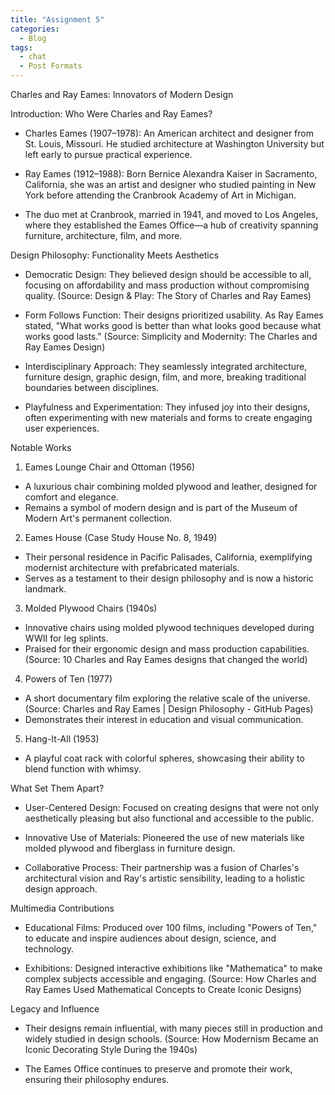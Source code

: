 ```yaml
---
title: "Assignment 5"
categories:
  - Blog
tags:
  - chat
  - Post Formats
---
```


Charles and Ray Eames: Innovators of Modern Design

Introduction: Who Were Charles and Ray Eames?
- Charles Eames (1907–1978): An American architect and designer from St. Louis, Missouri. He studied architecture at Washington University but left early to pursue practical experience.

- Ray Eames (1912–1988): Born Bernice Alexandra Kaiser in Sacramento, California, she was an artist and designer who studied painting in New York before attending the Cranbrook Academy of Art in Michigan.

- The duo met at Cranbrook, married in 1941, and moved to Los Angeles, where they established the Eames Office—a hub of creativity spanning furniture, architecture, film, and more.

Design Philosophy: Functionality Meets Aesthetics
- Democratic Design: They believed design should be accessible to all, focusing on affordability and mass production without compromising quality. (Source: Design & Play: The Story of Charles and Ray Eames)

- Form Follows Function: Their designs prioritized usability. As Ray Eames stated, "What works good is better than what looks good because what works good lasts." (Source: Simplicity and Modernity: The Charles and Ray Eames Design)

- Interdisciplinary Approach: They seamlessly integrated architecture, furniture design, graphic design, film, and more, breaking traditional boundaries between disciplines.

- Playfulness and Experimentation: They infused joy into their designs, often experimenting with new materials and forms to create engaging user experiences.

Notable Works
1. Eames Lounge Chair and Ottoman (1956)
- A luxurious chair combining molded plywood and leather, designed for comfort and elegance.
- Remains a symbol of modern design and is part of the Museum of Modern Art's permanent collection.

2. Eames House (Case Study House No. 8, 1949)
- Their personal residence in Pacific Palisades, California, exemplifying modernist architecture with prefabricated materials.
- Serves as a testament to their design philosophy and is now a historic landmark.

3. Molded Plywood Chairs (1940s)
- Innovative chairs using molded plywood techniques developed during WWII for leg splints.
- Praised for their ergonomic design and mass production capabilities. (Source: 10 Charles and Ray Eames designs that changed the world)

4. Powers of Ten (1977)
- A short documentary film exploring the relative scale of the universe. (Source: Charles and Ray Eames | Design Philosophy - GitHub Pages)
- Demonstrates their interest in education and visual communication.

5. Hang-It-All (1953)
- A playful coat rack with colorful spheres, showcasing their ability to blend function with whimsy.

What Set Them Apart?
- User-Centered Design: Focused on creating designs that were not only aesthetically pleasing but also functional and accessible to the public.

- Innovative Use of Materials: Pioneered the use of new materials like molded plywood and fiberglass in furniture design.

- Collaborative Process: Their partnership was a fusion of Charles's architectural vision and Ray's artistic sensibility, leading to a holistic design approach.

Multimedia Contributions
- Educational Films: Produced over 100 films, including "Powers of Ten," to educate and inspire audiences about design, science, and technology.

- Exhibitions: Designed interactive exhibitions like "Mathematica" to make complex subjects accessible and engaging. (Source: How Charles and Ray Eames Used Mathematical Concepts to Create Iconic Designs)

Legacy and Influence
- Their designs remain influential, with many pieces still in production and widely studied in design schools. (Source: How Modernism Became an Iconic Decorating Style During the 1940s)

- The Eames Office continues to preserve and promote their work, ensuring their philosophy endures.
